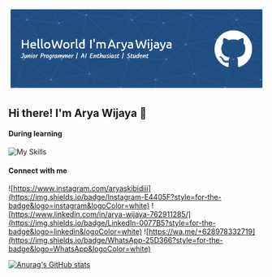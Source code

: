 ![header](<./images/github-header-image%20(1).png>)

## Hi there! I'm Arya Wijaya 👋

#### During learning

<!-- icon bahasa pemrograman, library, dan framework -->

![My Skills](https://skillicons.dev/icons?i=php,laravel,js,typescript,go,mongo,express,react,nodejs,nextjs,aws,postgres,docker&theme=dark)

<!-- gambar dan nama -->
<!-- <img src="https://img.shields.io/badge/PHP-777BB4?style=for-the-badge&logo=php&logoColor=white" /> <img src="https://img.shields.io/badge/Laravel-FF2D20?style=for-the-badge&logo=laravel&logoColor=white" /> <img src="https://img.shields.io/badge/TypeScript-007ACC?style=for-the-badge&logo=typescript&logoColor=white" /> <img src="https://img.shields.io/badge/Go-00ADD8?style=for-the-badge&logo=go&logoColor=white" /> <img src="https://img.shields.io/badge/MongoDB-4EA94B?style=for-the-badge&logo=mongodb&logoColor=white" /> <img src="https://img.shields.io/badge/Express%20js-000000?style=for-the-badge&logo=express&logoColor=white" /> <img src="https://img.shields.io/badge/React-20232A?style=for-the-badge&logo=react&logoColor=61DAFB" /> <img src="https://img.shields.io/badge/Node%20js-339933?style=for-the-badge&logo=nodedotjs&logoColor=white" /> <img src="https://img.shields.io/badge/next%20js-000000?style=for-the-badge&logo=nextdotjs&logoColor=white" /> <img src="https://img.shields.io/badge/PostgreSQL-316192?style=for-the-badge&logo=postgresql&logoColor=white" /> <img src="https://img.shields.io/badge/Docker-2CA5E0?style=for-the-badge&logo=docker&logoColor=white" /> -->

#### Connect with me

![https://www.instagram.com/aryaskibidiii](https://img.shields.io/badge/Instagram-E4405F?style=for-the-badge&logo=instagram&logoColor=white) ![https://www.linkedin.com/in/arya-wijaya-762911285/](https://img.shields.io/badge/LinkedIn-0077B5?style=for-the-badge&logo=linkedin&logoColor=white) ![https://wa.me/+628978332719](https://img.shields.io/badge/WhatsApp-25D366?style=for-the-badge&logo=WhatsApp&logoColor=white)

[![Anurag's GitHub stats](https://github-readme-stats.vercel.app/api?username=AryaKopet&show_icons=true&theme=algolia)](https://github.com/anuraghazra/github-readme-stats)
